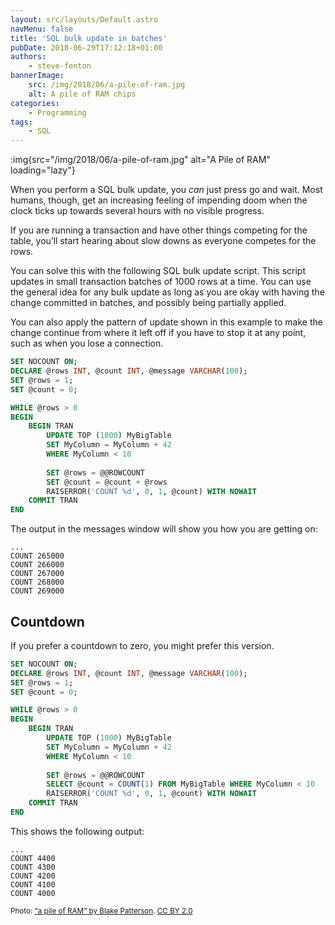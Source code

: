 ```yaml
---
layout: src/layouts/Default.astro
navMenu: false
title: 'SQL bulk update in batches'
pubDate: 2018-06-29T17:12:18+01:00
authors:
    - steve-fenton
bannerImage:
    src: /img/2018/06/a-pile-of-ram.jpg
    alt: A pile of RAM chips
categories:
    - Programming
tags:
    - SQL
---
```


:img{src="/img/2018/06/a-pile-of-ram.jpg" alt="A Pile of RAM" loading="lazy"}

When you perform a SQL bulk update, you *can* just press go and wait. Most humans, though, get an increasing feeling of impending doom when the clock ticks up towards several hours with no visible progress.

If you are running a transaction and have other things competing for the table, you’ll start hearing about slow downs as everyone competes for the rows.

You can solve this with the following SQL bulk update script. This script updates in small transaction batches of 1000 rows at a time. You can use the general idea for any bulk update as long as you are okay with having the change committed in batches, and possibly being partially applied.

You can also apply the pattern of update shown in this example to make the change continue from where it left off if you have to stop it at any point, such as when you lose a connection.

```sql
SET NOCOUNT ON;
DECLARE @rows INT, @count INT, @message VARCHAR(100);
SET @rows = 1;
SET @count = 0;

WHILE @rows > 0
BEGIN
    BEGIN TRAN
        UPDATE TOP (1000) MyBigTable
        SET MyColumn = MyColumn + 42
        WHERE MyColumn < 10
 
        SET @rows = @@ROWCOUNT
        SET @count = @count + @rows
        RAISERROR('COUNT %d', 0, 1, @count) WITH NOWAIT
    COMMIT TRAN
END
```

The output in the messages window will show you how you are getting on:

```
...
COUNT 265000
COUNT 266000
COUNT 267000
COUNT 268000
COUNT 269000
```

## Countdown

If you prefer a countdown to zero, you might prefer this version.

```sql
SET NOCOUNT ON;
DECLARE @rows INT, @count INT, @message VARCHAR(100);
SET @rows = 1;
SET @count = 0;

WHILE @rows > 0
BEGIN
    BEGIN TRAN
        UPDATE TOP (1000) MyBigTable
        SET MyColumn = MyColumn + 42
        WHERE MyColumn < 10
 
        SET @rows = @@ROWCOUNT
        SELECT @count = COUNT(1) FROM MyBigTable WHERE MyColumn < 10
        RAISERROR('COUNT %d', 0, 1, @count) WITH NOWAIT
    COMMIT TRAN
END
```

This shows the following output:

```
...
COUNT 4400
COUNT 4300
COUNT 4200
COUNT 4100
COUNT 4000
```

<small>Photo: [“a pile of RAM” by Blake Patterson](https://www.flickr.com/photos/blakespot/6173837649). [CC BY 2.0](https://creativecommons.org/licenses/by/2.0/)</small>